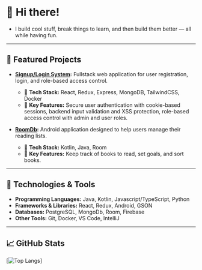 # 👋 Hi there!

- I build cool stuff, break things to learn, and then build them better — all while having fun.

---

## 🌟 Featured Projects

- **[Signup/Login System](https://github.com/lapazyygeli/signup-login-system):** Fullstack web application for user registration, login, and role-based access control.
  - 🚀 **Tech Stack:** React, Redux, Express, MongoDB, TailwindCSS, Docker
  - 🎯 **Key Features:** Secure user authentication with cookie-based sessions, backend input validation and XSS protection, role-based access control with admin and user roles.

- **[RoomDb](https://github.com/lapazyygeli/room-db):** Android application designed to help users manage their reading lists.
  - 🚀 **Tech Stack:** Kotlin, Java, Room
  - 🎯 **Key Features:** Keep track of books to read, set goals, and sort books.

---

## 🔧 Technologies & Tools

- **Programming Languages:** Java, Kotlin, Javascript/TypeScript, Python
- **Frameworks & Libraries:** React, Redux, Android, GSON
- **Databases:** PostgreSQL, MongoDb, Room, Firebase
- **Other Tools:** Git, Docker, VS Code, IntelliJ

---

## 📈 GitHub Stats

[![Top Langs](https://github-readme-stats.vercel.app/api/top-langs/?username=lapazyygeli&layout=compact&theme=radical)]
